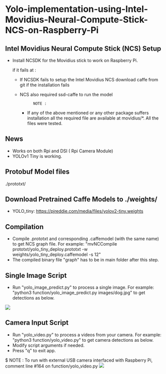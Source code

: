﻿# Yolo-implementation-using-Intel-Movidius-Neural-Compute-Stick-NCS-on-Raspberry-Pi

## Intel Movidius Neural Compute Stick (NCS) Setup

* Install NCSDK for the Movidius stick to work on Raspberry Pi.
  
  if it fails at :

	* If NCSDK fails to setup the Intel Movidius NCS download caffe from git if the installation fails
	* NCS also required ssd-caffe to run the model
		
                NOTE :
		* If any of the above mentioned or any other package suffers installation all the required file are available at movidius/*.
											 All the files were tested. 


## News

* Works on both Rpi and DSI ( Rpi Camera Module)
* YOLOv1 Tiny is working.

## Protobuf Model files

./prototxt/

## Download Pretrained Caffe Models to ./weights/

* YOLO_tiny: https://pjreddie.com/media/files/yolov2-tiny.weights

## Compilation

* Compile .prototxt and corresponding .caffemodel (with the same name) to get NCS graph file. For example: "mvNCCompile prototxt/yolo_tiny_deploy.prototxt -w weights/yolo_tiny_deploy.caffemodel -s 12"
* The compiled binary file "graph" has to be in main folder after this step.

## Single Image Script

* Run "yolo_image_predict.py" to process a single image. For example: "python3 function/yolo_image_predict.py images/dog.jpg" to get detections as below.

![](/images/yolo_dog.png)

## Camera Input Script

	
* Run "yolo_video.py" to process a videos from your camera. For example: "python3 function/yolo_video.py" to get camera detections as below.
* Modify script arguments if needed.
* Press "q" to exit app.

$ NOTE : To run with external USB camera interfaced with Raspberry Pi, comment line #164 on function/yolo_video.py
![](/images/camera.png)



